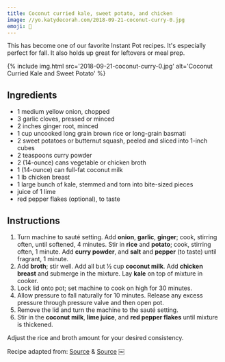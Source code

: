 ```yaml
---
title: Coconut curried kale, sweet potato, and chicken
image: //yo.katydecorah.com/2018-09-21-coconut-curry-0.jpg
emoji: 🍛
---
```


This has become one of our favorite Instant Pot recipes. It's especially perfect for fall. It also holds up great for leftovers or meal prep.

<div class="photos">
{% include img.html src='2018-09-21-coconut-curry-0.jpg' alt='Coconut Curried Kale and Sweet Potato' %}
</div>

## Ingredients

- 1 medium yellow onion, chopped
- 3 garlic cloves, pressed or minced
- 2 inches ginger root, minced
- 1 cup uncooked long grain brown rice or long-grain basmati
- 2 sweet potatoes or butternut squash, peeled and sliced into 1-inch cubes
- 2 teaspoons curry powder
- 2 (14-ounce) cans vegetable or chicken broth
- 1 (14-ounce) can full-fat coconut milk
- 1 lb chicken breast
- 1 large bunch of kale, stemmed and torn into bite-sized pieces
- juice of 1 lime
- red pepper flakes (optional), to taste

## Instructions

1. Turn machine to sauté setting. Add **onion**, **garlic**, **ginger**; cook, stirring often, until softened, 4 minutes. Stir in **rice** and **potato**; cook, stirring often, 1 minute. Add **curry powder**, and **salt** and **pepper** (to taste) until fragrant, 1 minute.
2. Add **broth**; stir well. Add all but ½ cup **coconut milk**. Add **chicken breast** and submerge in the mixture. Lay **kale** on top of mixture in cooker.
3. Lock lid onto pot; set machine to cook on high for 30 minutes.
4. Allow pressure to fall naturally for 10 minutes. Release any excess pressure through pressure valve and then open pot.
5. Remove the lid and turn the machine to the sauté setting.
6. Stir in the **coconut milk**, **lime juice**, and **red pepper flakes** until mixture is thickened.

Adjust the rice and broth amount for your desired consistency.

Recipe adapted from: [Source](https://cookieandkate.com/2015/coconut-curried-kale-and-sweet-potato-recipe/) & [Source](https://www.weightwatchers.com/us/recipe/pressure-cooker-brown-rice-kale-and-sweet-potato-pilaf-1/56640bbd9f278a33346f68d7)
￼

